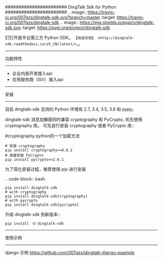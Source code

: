 #######################
DingTalk Sdk for Python
#######################
.. image:: https://travis-ci.org/007gzs/dingtalk-sdk.svg?branch=master
       :target: https://travis-ci.org/007gzs/dingtalk-sdk
.. image:: https://img.shields.io/pypi/v/dingtalk-sdk.svg
       :target: https://pypi.org/project/dingtalk-sdk

钉钉开放平台第三方 Python SDK。
`【阅读文档】 <http://dingtalk-sdk.readthedocs.io/zh_CN/latest/>`_。

********
功能特性
********
+ 企业内部开发接入api
+ 应用服务商（ISV）接入api

********
安装
********

目前 dingtalk-sdk 支持的 Python 环境有 2.7, 3.4, 3.5, 3.6 和 pypy。

dingtalk-sdk 消息加解密同时兼容 cryptography 和 PyCrypto, 优先使用 cryptography 库。
可先自行安装 cryptography 或者 PyCrypto 库::

#cryptography python的一个加密方法

    # 安装 cryptography
    pip install cryptography>=0.8.2
    # 或者安装 PyCrypto
    pip install pycrypto>=2.6.1

为了简化安装过程，推荐使用 pip 进行安装

.. code-block:: bash

    pip install dingtalk-sdk
    # with cryptography
    pip install dingtalk-sdk[cryptography]
    # with pycrypto
    pip install dingtalk-sdk[pycrypto]

升级 dingtalk-sdk 到新版本::

    pip install -U dingtalk-sdk

****************
使用示例
****************

django 示例 https://github.com/007gzs/dingtalk-django-example
